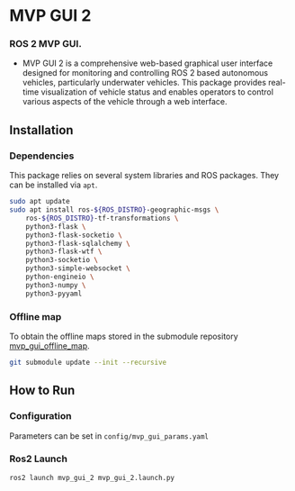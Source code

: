 # MVP GUI 2
### ROS 2 MVP GUI.
- MVP GUI 2 is a comprehensive web-based graphical user interface designed for monitoring and controlling ROS 2 based autonomous vehicles, particularly underwater vehicles. This package provides real-time visualization of vehicle status and enables operators to control various aspects of the vehicle through a web interface.

## Installation

### Dependencies

This package relies on several system libraries and ROS packages. They can be installed via `apt`.

```bash
sudo apt update
sudo apt install ros-${ROS_DISTRO}-geographic-msgs \
    ros-${ROS_DISTRO}-tf-transformations \
    python3-flask \
    python3-flask-socketio \
    python3-flask-sqlalchemy \
    python3-flask-wtf \
    python3-socketio \
    python3-simple-websocket \
    python-engineio \
    python3-numpy \
    python3-pyyaml
```

### Offline map
To obtain the offline maps stored in the submodule repository [mvp_gui_offline_map](https://github.com/altyi/mvp_gui_offline_map/tree/4420bff8279bfa7e7c3ae994d818486b09b1d105).
```bash
git submodule update --init --recursive
```

## How to Run
### Configuration
Parameters can be set in `config/mvp_gui_params.yaml`

### Ros2 Launch
```bash
ros2 launch mvp_gui_2 mvp_gui_2.launch.py
```